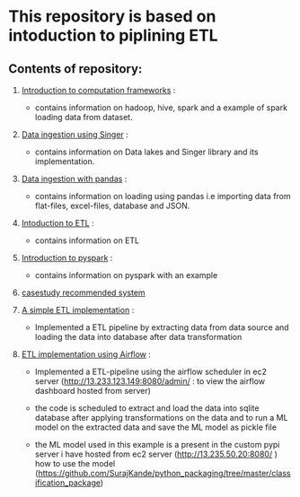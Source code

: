# This repository is based on intoduction to piplining ETL

## Contents of repository:

1.  [Introduction to computation frameworks](https://github.com/SurajKande/Pipelining/blob/master/Parallel_computation_frameworks.ipynb) : 

    * contains information on hadoop, hive, spark and a example of spark loading data from dataset. 

2.  [Data ingestion using Singer](https://github.com/SurajKande/Pipelining/blob/master/data_ingestion_with_Singer.ipynb) : 

    * contains information on Data lakes and Singer library and its implementation.

3.  [Data ingestion with pandas](https://github.com/SurajKande/Pipelining/blob/master/streamlined_data_ingestion_with_pandas.ipynb) : 

    * contains information on loading using pandas i.e importing data from flat-files, excel-files, database and JSON.

4.  [Intoduction to ETL](https://github.com/SurajKande/Pipelining/blob/master/ETL.ipynb) : 

    * contains information on ETL

5.  [Introduction to pyspark](https://github.com/SurajKande/Pipelining/blob/master/introduction_to_pyspark.ipynb) : 

    * contains information on pyspark with an example
    
6.  [casestudy recommended system](https://github.com/SurajKande/Pipelining/blob/master/ETL_casestudy_recommended_system.ipynb)

7.  [A simple ETL implementation](https://github.com/SurajKande/Pipelining/blob/master/simple_ETL_data_pipeline.ipynb) :
  
    * Implemented a ETL pipeline by extracting data from data source and loading the data into database after data transformation 

7.  [ETL implementation using Airflow](https://github.com/SurajKande/Pipelining/blob/master/etl-airflow.py) :
  
    * Implemented a ETL-pipeline using the airflow scheduler in ec2 server (http://13.233.123.149:8080/admin/ : to view the airflow dashboard hosted from server)
    
    * the code is scheduled to extract and load the data into sqlite database after applying transformations on the data and to run a ML model on the extracted data and save the ML model as pickle file
    
    * the ML model used in this example is a present in the custom pypi server i have hosted from ec2 server (http://13.235.50.20:8080/ ) how to use the model (https://github.com/SurajKande/python_packaging/tree/master/classification_package) 
